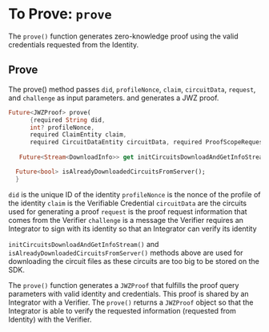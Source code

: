 # To Prove: `prove`
 
The `prove()` function generates zero-knowledge proof using the valid credentials requested from the Identity.

## Prove

The prove() method passes `did`, `profileNonce`, `claim`, `circuitData`, `request`, and `challenge` as input parameters. and generates a JWZ proof. 

```dart
Future<JWZProof> prove(
      {required String did,
      int? profileNonce,  
      required ClaimEntity claim,
      required CircuitDataEntity circuitData, required ProofScopeRequest request, String? privateKey, String? challenge});
   
   Future<Stream<DownloadInfo>> get initCircuitsDownloadAndGetInfoStream;

  Future<bool> isAlreadyDownloadedCircuitsFromServer(); 
  }
```

`did` is the unique ID of the identity
`profileNonce` is the nonce of the profile of the identity
`claim` is the Verifiable Credential 
`circuitData` are the circuits used for generating a proof
`request` is the proof request information that comes from the Verifier
`challenge` is a message the Verifier requires an Integrator to sign with its identity so that an Integrator can verify its identity

`initCircuitsDownloadAndGetInfoStream()` and `isAlreadyDownloadedCircuitsFromServer()` methods above are used for downloading the circuit files as these circuits are too big to be stored on the SDK. 

The `prove()` function generates a `JWZProof` that fulfills the proof query parameters with valid identity and credentials. This proof is shared by an Integrator with a Verifier. The `prove()` returns a `JWZProof` object so that the Integrator is able to verify the requested information (requested from Identity) with the Verifier. 
